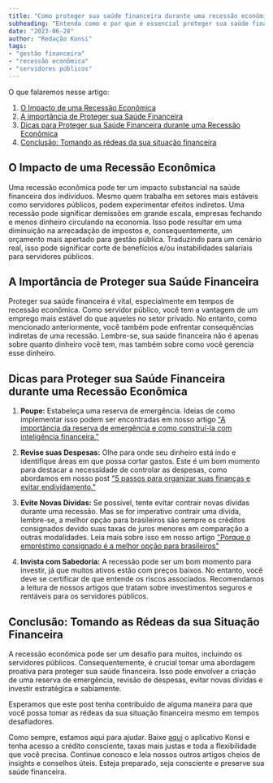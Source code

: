 ```yaml
---
title: "Como proteger sua saúde financeira durante uma recessão econômica: Guia para servidores públicos"
subheading: "Entenda como e por que é essencial proteger sua saúde financeira durante uma recessão econômica, especialmente se você é um servidor público. Tenha uma abordagem proativa ao gerenciamento de dinheiro."
date: "2023-06-28"
author: "Redação Konsi"
tags:
- "gestão financeira"
- "recessão econômica"
- "servidores públicos"
---
```


O que falaremos nesse artigo:

1. [O Impacto de uma Recessão Econômica](#o-impacto-de-uma-recessao-economica)
2. [A importância de Proteger sua Saúde Financeira](#a-importancia-de-proteger-sua-saude-financeira)
3. [Dicas para Proteger sua Saúde Financeira durante uma Recessão Econômica](#dicas-para-proteger-sua-saude-financeira-durante-uma-recessao-economica)
4. [Conclusão: Tomando as rédeas da sua situação financeira](#conclusao)

## O Impacto de uma Recessão Econômica

Uma recessão econômica pode ter um impacto substancial na saúde financeira dos indivíduos. Mesmo quem trabalha em setores mais estáveis como servidores públicos, podem experimentar efeitos indiretos. Uma recessão pode significar demissões em grande escala, empresas fechando e menos dinheiro circulando na economia. Isso pode resultar em uma diminuição na arrecadação de impostos e, consequentemente, um orçamento mais apertado para gestão pública. Traduzindo para um cenário real, isso pode significar corte de benefícios e/ou instabilidades salariais para servidores públicos.

## A Importância de Proteger sua Saúde Financeira

Proteger sua saúde financeira é vital, especialmente em tempos de recessão econômica. Como servidor público, você tem a vantagem de um emprego mais estável do que aqueles no setor privado. No entanto, como mencionado anteriormente, você também pode enfrentar consequências indiretas de uma recessão. Lembre-se, sua saúde financeira não é apenas sobre quanto dinheiro você tem, mas também sobre como você gerencia esse dinheiro.

## Dicas para Proteger sua Saúde Financeira durante uma Recessão Econômica

1. **Poupe:** Estabeleça uma reserva de emergência. Ideias de como implementar isso podem ser encontradas em nosso artigo ["A importância da reserva de emergência e como construí-la com inteligência financeira."](konsi.com.br/postagens/a-importncia-da-reserva-de-emergncia-e-como-constru-la-com-inteligncia-financeira)

2. **Revise suas Despesas:** Olhe para onde seu dinheiro está indo e identifique áreas em que possa cortar gastos. Este é um bom momento para destacar a necessidade de controlar as despesas, como abordamos em nosso post ["5 passos para organizar suas finanças e evitar endividamento."](konsi.com.br/postagens/5-passos-para-organizar-suas-financas-e-evitar-endividamento)

3. **Evite Novas Dívidas:** Se possível, tente evitar contrair novas dívidas durante uma recessão. Mas se for imperativo contrair uma dívida, lembre-se, a melhor opção para brasileiros são sempre os créditos consignados devido suas taxas de juros menores em comparação a outras modalidades. Leia mais sobre isso em nosso artigo ["Porque o empréstimo consignado é a melhor opção para brasileiros"](konsi.com.br/postagens/5-motivos-para-escolher-o-credito-consignado-publico)

4. **Invista com Sabedoria:** A recessão pode ser um bom momento para investir, já que muitos ativos estão com preços baixos. No entanto, você deve se certificar de que entende os riscos associados. Recomendamos a leitura de nossos artigos que tratam sobre investimentos seguros e rentáveis para os servidores públicos.

## Conclusão: Tomando as Rédeas da sua Situação Financeira

A recessão econômica pode ser um desafio para muitos, incluindo os servidores públicos. Consequentemente, é crucial tomar uma abordagem proativa para proteger sua saúde financeira. Isso pode envolver a criação de uma reserva de emergência, revisão de despesas, evitar novas dívidas e investir estratégica e sabiamente.

Esperamos que este post tenha contribuído de alguma maneira para que você possa tomar as rédeas da sua situação financeira mesmo em tempos desafiadores. 

Como sempre, estamos aqui para ajudar. Baixe [aqui](konsi.com.br/aplicativo) o aplicativo Konsi e tenha acesso a crédito consciente, taxas mais justas e toda a flexibilidade que você precisa. Continue conosco e leia nossos outros artigos cheios de insights e conselhos úteis. Esteja preparado, seja consciente e preserve sua saúde financeira.